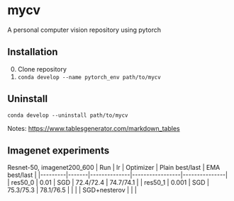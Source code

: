 # mycv
A personal computer vision repository using pytorch

## Installation
0. Clone repository
1. `conda develop --name pytorch_env path/to/mycv`

## Uninstall
`conda develop --uninstall path/to/mycv`

Notes: https://www.tablesgenerator.com/markdown_tables

## Imagenet experiments
Resnet-50, imagenet200_600
| Run     | lr    | Optimizer    | Plain best/last | EMA best/last |
|---------|-------|--------------|-----------------|---------------|
| res50_0 | 0.01  | SGD          | 72.4/72.4       | 74.7/74.1     |
| res50_1 | 0.001 | SGD          | 75.3/75.3       | 78.1/76.5     |
|         |       | SGD+nesterov |                 |               |
